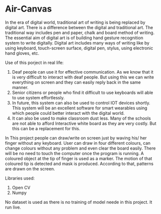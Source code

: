 # Air-Canvas

In the era of digital world, traditional art of writing is being replaced by digital art. There is a difference between the digital  and traditional art.  The traditional way includes pen and paper, chalk and board method of writing. The essential aim of digital art is of building hand gesture recognition system to write digitally. Digital art includes many ways of writing like by using keyboard, touch-screen surface, digital pen, stylus, using electronic hand gloves, etc.

Use of this porject in real life:
1. Deaf people can use it for effective communication. As we know that it is very difficult to interact with deaf people. But using this we can write everything on screen and they can easily reply back in the same manner.
2. Senior citizens or people who find it difficult to use keyboards will able to use system effortlessly. 
3. In future, this system can also be used to control IOT devices shortly. This system will be an excellent software for smart wearables using which people could better interact with the digital world.
4. It can also be used to make classroom dust less. Many of the schools are not able to afford Interactive white board as they are very costly. But this can be a replacement for this.


In This project people can draw/write on screen just by waving his/ her finger without any keyboard. User can draw in four different colours, can change colours without any problem and even clear the board easily. There will be no need to touch the computer once the program is running. 
A coloured object at the tip of finger is used as a marker. The motion of that coloured tip is detected and mask is produced. According to that, patterns are drawn on the screen.

Libraries used:
1. Open CV
2. Numpy

No dataset is used as there is no training of model neede in this project. It run live.
